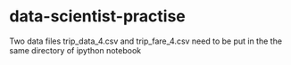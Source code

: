 # data-scientist-practise
Two data files trip_data_4.csv and trip_fare_4.csv need to be put in the the same directory of ipython notebook
